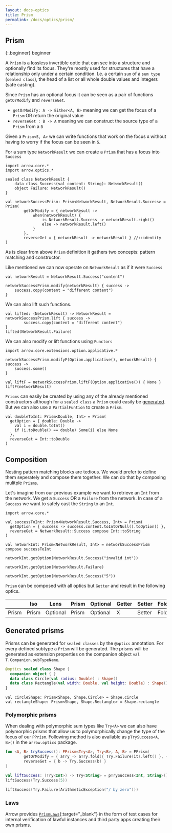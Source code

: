 ```yaml
---
layout: docs-optics
title: Prism
permalink: /docs/optics/prism/
---
```


## Prism

{:.beginner}
beginner

A `Prism` is a lossless invertible optic that can see into a structure and optionally find its focus. They're mostly used for structures that have a relationship only under a certain condition. I.e. a certain `sum` of a `sum type` (`sealed class`), the head of a list or all whole double values and integers (safe casting).

Since `Prism` has an optional focus it can be seen as a pair of functions `getOrModify` and `reverseGet`.

* `getOrModify: A -> Either<A, B>` meaning we can get the focus of a `Prism` OR return the original value
* `reverseGet : B -> A` meaning we can construct the source type of a `Prism` from a `B`

Given a `Prism<S, A>` we can write functions that work on the focus `A` without having to worry if the focus can be seen in `S`.

For a sum type `NetworkResult` we can create a `Prism` that has a focus into `Success`

```kotlin:ank
import arrow.core.*
import arrow.optics.*

sealed class NetworkResult {
    data class Success(val content: String): NetworkResult()
    object Failure: NetworkResult()
}

val networkSuccessPrism: Prism<NetworkResult, NetworkResult.Success> = Prism(
        getOrModify = { networkResult ->
            when(networkResult) {
                is NetworkResult.Success -> networkResult.right()
                else -> networkResult.left()
            }
        },
        reverseGet = { networkResult -> networkResult } //::identity
)
```

As is clear from above `Prism` definition it gathers two concepts: pattern matching and constructor.

Like mentioned we can now operate on `NetworkResult` as if it were `Success`

```kotlin:ank
val networkResult = NetworkResult.Success("content")

networkSuccessPrism.modify(networkResult) { success ->
    success.copy(content = "different content")
}
```

We can also lift such functions.

```kotlin:ank
val lifted: (NetworkResult) -> NetworkResult = networkSuccessPrism.lift { success ->
        success.copy(content = "different content")
}
lifted(NetworkResult.Failure)
```

We can also modify or lift functions using `Functors`

```kotlin:ank
import arrow.core.extensions.option.applicative.*

networkSuccessPrism.modifyF(Option.applicative(), networkResult) { success ->
    success.some()
}
```
```kotlin:ank
val liftF = networkSuccessPrism.liftF(Option.applicative()) { None }
liftF(networkResult)
```

`Prisms` can easily be created by using any of the already mentioned constructors although for a `sealed class` a `Prism` could easily be [generated](#generated-prisms). But we can also use a `PartialFuntion` to create a `Prism`.

```kotlin:ank
val doubleToInt: Prism<Double, Int> = Prism(
  getOption = { double: Double ->
    val i = double.toInt()
    if (i.toDouble() == double) Some(i) else None
  },
  reverseGet = Int::toDouble
)
```

## Composition

Nesting pattern matching blocks are tedious. We would prefer to define them seperately and compose them together. We can do that by composing mulitple `Prisms`.

Let's imagine from our previous example we want to retrieve an `Int` from the network. We get a `Success` OR a `Failure` from the network. In case of a `Success` we want to safely cast the `String` to an `Int`.

```kotlin:ank
import arrow.core.*

val successToInt: Prism<NetworkResult.Success, Int> = Prism(
  getOption = { success -> success.content.toIntOrNull().toOption() },
  reverseGet = NetworkResult::Success compose Int::toString
)

val networkInt: Prism<NetworkResult, Int> = networkSuccessPrism compose successToInt
```
```kotlin:ank
networkInt.getOption(NetworkResult.Success("invalid int"))
```
```kotlin:ank
networkInt.getOption(NetworkResult.Failure)
```
```kotlin:ank
networkInt.getOption(NetworkResult.Success("5"))
```
`Prism` can be composed with all optics but `Getter` and result in the following optics.

|   | Iso | Lens | Prism |Optional | Getter | Setter | Fold | Traversal |
| --- | --- | --- | --- |--- | --- | --- | --- | --- |
| Prism | Prism | Optional | Prism | Optional | X | Setter | Fold | Traversal |

## Generated prisms <a id="generated-prisms"></a>

Prisms can be generated for `sealed classes` by the `@optics` annotation. For every defined subtype a `Prism` will be generated.
The prisms will be generated as extension properties on the companion object `val T.Companion.subTypeName`.

```kotlin
@optics sealed class Shape {
  companion object { }
  data class Circle(val radius: Double) : Shape()
  data class Rectangle(val width: Double, val height: Double) : Shape()
}
```
```kotlin:ank:silent
val circleShape: Prism<Shape, Shape.Circle> = Shape.circle
val rectangleShape: Prism<Shape, Shape.Rectangle> = Shape.rectangle
```

### Polymorphic prisms <a id="PPrism"></a>
When dealing with polymorphic sum types like `Try<A>` we can also have polymorphic prisms that allow us to polymorphically change the type of the focus of our `PPrism`. Following method is also available as `pTrySuccess<A, B>()` in the `arrow.optics` package.

```kotlin
fun <A, B> trySuccess(): PPrism<Try<A>, Try<B>, A, B> = PPrism(
        getOrModify = { aTry -> aTry.fold({ Try.Failure(it).left() }, { it.right() }) },
        reverseGet = { b -> Try.Success(b) }
)

val liftSuccess: (Try<Int>) -> Try<String> = pTrySuccess<Int, String>().lift(Int::toString)
liftSuccess(Try.Success(5))
```
```kotlin
liftSuccess(Try.Failure(ArithmeticException("/ by zero")))
```

### Laws

Arrow provides [`PrismLaws`][prism_laws_source]{:target="_blank"} in the form of test cases for internal verification of lawful instances and third party apps creating their own prisms.

[prism_laws_source]: https://github.com/arrow-kt/arrow/blob/master/modules/core/arrow-test/src/main/kotlin/arrow/test/laws/PrismLaws.kt

